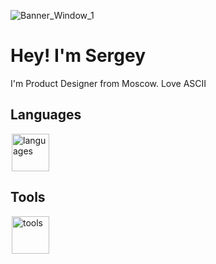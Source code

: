 <!-- ![Banner Green](https://github.com/kutawhat/kutawhat/assets/64655969/f5280c20-9c00-416d-821f-6a4d8009fb5a) -->
<!-- ![Banner Blue](https://github.com/kutawhat/kutawhat/assets/64655969/3f776834-db6a-47a4-96a6-695db9162c8b) -->
<!-- ![Banner Window](https://github.com/kutawhat/kutawhat/assets/64655969/16e72001-45f8-4ef0-93f5-95fc618a2b73) -->
![Banner_Window_1](https://github.com/kutawhat/kutawhat/assets/64655969/4a50f97a-fe85-465b-8f50-3f7afd03b3be)

<!--[![Typing SVG](https://readme-typing-svg.demolab.com?font=JetBrains+Mono&size=22&duration=6000&pause=500&color=596FF6&background=FF000000&vCenter=true&random=true&width=750&lines=Product+Designer*;IT+Student;Love+ASCII;C%D1%8A%D0%B5%D1%88%D1%8C+%D0%B5%D1%89%D1%91+%D1%8D%D1%82%D0%B8%D1%85+%D0%BC%D1%8F%D0%B3%D0%BA%D0%B8%D1%85+%D1%84%D1%80%D0%B0%D0%BD%D1%86%D1%83%D0%B7%D1%81%D0%BA%D0%B8%D1%85+%D0%B1%D1%83%D0%BB%D0%BE%D0%BA%2C+%D0%B4%D0%B0+%D0%B2%D1%8B%D0%BF%D0%B5%D0%B9+%D1%87%D0%B0%D1%8E;DAMN;%D0%9A%D1%83%D0%BA%D0%BE%D0%B6;Sir+Kukozh;uxui%D1%82%D0%B5%D0%BB%D1%8C%D0%BD%D0%BE;yopta+script+%3E+js)](https://git.io/typing-svg)-->

# Hey! I'm Sergey
I'm Product Designer from Moscow. Love ASCII
<!-- # ⌘ Hey! I'm Product Designer from Moscow -->

<!--```cpp
string firstName = "Sergey";
string lastName = "Kovyazo";
int age = 20;
``` -->

<!--## Socials
<a href="https://dprofile.ru/kutaren">
  <img height="60" src="https://github.com/user-attachments/assets/da3056ba-c240-40e9-8753-0ae202ac3f54" alt="Dprofile" hspace="2" />
</a>
<a href="https://www.behance.net/kutaren">
  <img height="60" src="https://github.com/user-attachments/assets/afba50b5-99d5-43bc-a04d-7974839f6224" alt="Behance" />
</a>-->

## Languages
<img height="60" alt="languages" src="https://github.com/user-attachments/assets/d79a6f73-87cc-4218-9498-62755c3e8929" hspace="2">
<br />

## Tools
<img height="60" alt="tools" src="https://github.com/user-attachments/assets/6f09afd5-1ffb-42b4-97d8-4dd85cf94059" hspace="2">
<br />


<!--```csh
<>========================================================================================================<>
||\/\/\/\/\/\/\/\/\/\/\/\/\/\/\/\/\/\/\/\/\/\/\/\/\/\/\/\/\/\/\/\/\/\/\/\/\/\/\/\/\/\/\/\/\/\/\/\/\/\/\/\/||
||<> <> <> <> <> <> <> <> <> <> <> <> <> <> <> <> <> <> <> <> <> <> <> <> <> <> <> <> <> <> <> <> <> <> <>||
||\/\/\/\/\/\/\/\/\/\/\/\/\/\/\/\/\/\/\/\/\/\/\/\/\/\/\/\/\/\/\/\/\/\/\/\/\/\/\/\/\/\/\/\/\/\/\/\/\/\/\/\/||
||========================================================================================================||
||<> <> <> <> <> <> <> <> <> <> <> <> <> <> <> soviet_carpet.txt <> <> <> <> <> <> <> <> <> <> <> <> <> <>||
||========================================================================================================||
||\/\/\/\/\/\/\/\/\/\/\/\/\/\/\/\/\/\/\/\/\/\/\/\/\/\/\/\/\/\/\/\/\/\/\/\/\/\/\/\/\/\/\/\/\/\/\/\/\/\/\/\/||
||<> <> <> <> <> <> <> <> <> <> <> <> <> <> <> <> <> <> <> <> <> <> <> <> <> <> <> <> <> <> <> <> <> <> <>||
||\/\/\/\/\/\/\/\/\/\/\/\/\/\/\/\/\/\/\/\/\/\/\/\/\/\/\/\/\/\/\/\/\/\/\/\/\/\/\/\/\/\/\/\/\/\/\/\/\/\/\/\/||
<>========================================================================================================<>
```-->

